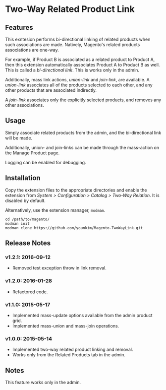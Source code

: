 # Two-Way Related Product Link

## Features

This exntesion performs bi-directional linking of related products when such associations are made. Natively, Magento's related products associations are one-way.

For example, if Product B is associated as a related product to Product A, then this extension automatically associates Product A to Product B as well. This is called a _bi-directional link_. This is works only in the admin.

Additionally, mass link actions, _union-link_ and _join-link_, are available. A _union-link_ associates all of the products selected to each other, and any other products that are associated indirectly.

A _join-link_ associates only the explicitly selected products, and removes any other associations.


## Usage

Simply associate related products from the admin, and the bi-directional link will be made.

Additionally, union- and join-links can be made through the mass-action on the Manage Product page. 

Logging can be enabled for debugging.


## Installation

Copy the extension files to the appropriate directories and enable the extension from _System > Configuration > Catalog > Two-Way Relation_. It is disabled by default.

Alternatively, use the extension manager, `modman`.

```
cd /path/to/magento/
modman init
modman clone https://github.com/younkim/Magento-TwoWayLink.git
```

## Release Notes

### v1.2.1: 2016-09-12
- Removed test exception throw in link removal.

### v1.2.0: 2016-01-28
- Refactored code.

### v1.1.0: 2015-05-17
- Implemented mass-update options available from the admin product grid.
- Implemented mass-union and mass-join operations.

### v1.0.0: 2015-05-14
- Implemented two-way related product linking and removal.
- Works only from the Related Products tab in the admin.

## Notes

This feature works only in the admin.

